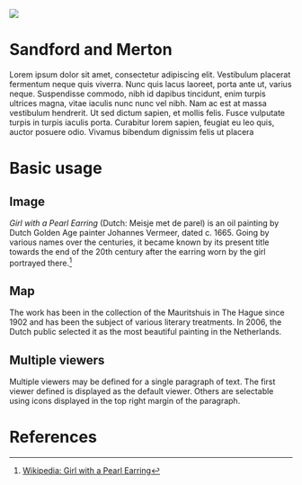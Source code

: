 <a href="https://juncture-digital.org"><img src="https://juncture-digital.org/images/ve-button.png"></a>

<param ve-config 
       title="Sandford and Merton, in Words of One Syllable" 
       banner="https://cuny907.sharepoint.com/sites/SpecialCollectionsArchives/_api/siteiconmanager/getsitelogo?type=%271%27&hash=637730188857494809" 
       layout="vertical"
       author="Melissa Lino">

<!-- Entities discussed throughout the essay are typically defined before the essay text and
     are thus available in all text.  Entity identifiers (QIDs) can be found in either
     Wikipedia or Wikidata (https://www.wikidata.org)> -->
<param ve-entity eid="Q185372"> <!-- Girl with a Pearl Earring painting -->
<param ve-entity eid="Q41264"> <!-- Johannes Vermeer -->
<param ve-entity eid="Q221092"> <!-- Mauritshuis -->
<param ve-entity eid="Q36600"> <!-- The Hague -->

# Sandford and Merton

Lorem ipsum dolor sit amet, consectetur adipiscing elit. Vestibulum placerat fermentum neque quis viverra. Nunc quis lacus laoreet, porta ante ut, varius neque. Suspendisse commodo, nibh id dapibus tincidunt, enim turpis ultrices magna, vitae iaculis nunc nunc vel nibh. Nam ac est at massa vestibulum hendrerit. Ut sed dictum sapien, et mollis felis. Fusce vulputate turpis in turpis iaculis porta. Curabitur lorem sapien, feugiat eu leo quis, auctor posuere odio. Vivamus bibendum dignissim felis ut placera
<param ve-image 
       title="Sandford and Merton"
       url="http://19thcenturyjuvenileseries.com/images/os1_v3b_mcloughlin_md.jpg">

# Basic usage

## Image

_Girl with a Pearl Earring_ (Dutch: Meisje met de parel) is an oil painting by Dutch Golden Age painter Johannes Vermeer, dated c. 1665. Going by various names over the centuries, it became known by its present title towards the end of the 20th century after the earring worn by the girl portrayed there.[^1]
<param ve-image 
       label="Girl with a Pearl Earring" 
       description="painting by Johannes Vermeer" 
       license="public domain" 
       url="http://19thcenturyjuvenileseries.com/images/os1_v3b_mcloughlin_md.jpg">

## Map

The work has been in the collection of the Mauritshuis in The Hague since 1902 and has been the subject of various literary treatments. In 2006, the Dutch public selected it as the most beautiful painting in the Netherlands.
<param ve-map center="Q36600" zoom="11" prefer-geojson>

## Multiple viewers

Multiple viewers may be defined for a single paragraph of text.  The first viewer defined is displayed as the default viewer.  Others are selectable using icons displayed in the top right margin of the paragraph.
<param ve-image 
       manifest="https://iiif.juncture-digital.org/manifest/6dd738aed85597cac540ad31dd5818e86ef7f2918c7b43a9eb3123d5538e6e4c">
<param ve-map center="Q36600" zoom="11">

# References

[^1]: [Wikipedia: Girl with a Pearl Earring](https://en.wikipedia.org/wiki/Girl_with_a_Pearl_Earring)

